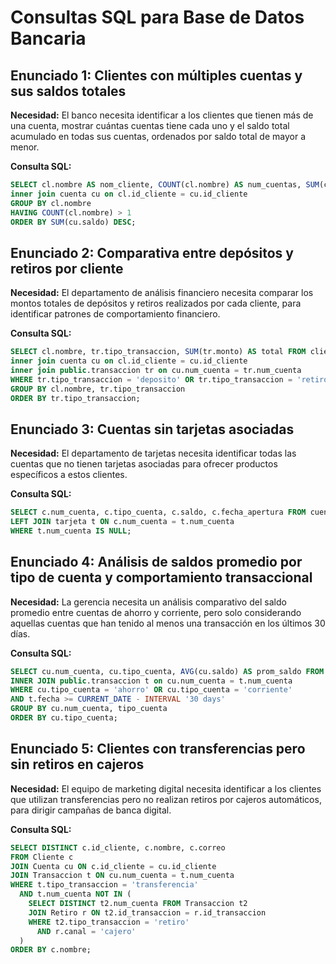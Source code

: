 # Consultas SQL para Base de Datos Bancaria

## Enunciado 1: Clientes con múltiples cuentas y sus saldos totales

**Necesidad:** El banco necesita identificar a los clientes que tienen más de una cuenta, mostrar cuántas cuentas tiene cada uno y el saldo total acumulado en todas sus cuentas, ordenados por saldo total de mayor a menor.

**Consulta SQL:**
```sql
SELECT cl.nombre AS nom_cliente, COUNT(cl.nombre) AS num_cuentas, SUM(cu.saldo) AS saldo_total FROM cliente cl
inner join cuenta cu on cl.id_cliente = cu.id_cliente
GROUP BY cl.nombre
HAVING COUNT(cl.nombre) > 1
ORDER BY SUM(cu.saldo) DESC;
```

## Enunciado 2: Comparativa entre depósitos y retiros por cliente

**Necesidad:** El departamento de análisis financiero necesita comparar los montos totales de depósitos y retiros realizados por cada cliente, para identificar patrones de comportamiento financiero.

**Consulta SQL:**
```sql
SELECT cl.nombre, tr.tipo_transaccion, SUM(tr.monto) AS total FROM cliente cl
inner join cuenta cu on cl.id_cliente = cu.id_cliente
inner join public.transaccion tr on cu.num_cuenta = tr.num_cuenta
WHERE tr.tipo_transaccion = 'deposito' OR tr.tipo_transaccion = 'retiro'
GROUP BY cl.nombre, tr.tipo_transaccion
ORDER BY tr.tipo_transaccion;
```

## Enunciado 3: Cuentas sin tarjetas asociadas

**Necesidad:** El departamento de tarjetas necesita identificar todas las cuentas que no tienen tarjetas asociadas para ofrecer productos específicos a estos clientes.

**Consulta SQL:**
```sql
SELECT c.num_cuenta, c.tipo_cuenta, c.saldo, c.fecha_apertura FROM cuenta c
LEFT JOIN tarjeta t ON c.num_cuenta = t.num_cuenta
WHERE t.num_cuenta IS NULL;
```

## Enunciado 4: Análisis de saldos promedio por tipo de cuenta y comportamiento transaccional

**Necesidad:** La gerencia necesita un análisis comparativo del saldo promedio entre cuentas de ahorro y corriente, pero solo considerando aquellas cuentas que han tenido al menos una transacción en los últimos 30 días.

**Consulta SQL:**
```sql
SELECT cu.num_cuenta, cu.tipo_cuenta, AVG(cu.saldo) AS prom_saldo FROM cuenta cu
INNER JOIN public.transaccion t on cu.num_cuenta = t.num_cuenta
WHERE cu.tipo_cuenta = 'ahorro' OR cu.tipo_cuenta = 'corriente'
AND t.fecha >= CURRENT_DATE - INTERVAL '30 days'
GROUP BY cu.num_cuenta, tipo_cuenta
ORDER BY cu.tipo_cuenta;
```

## Enunciado 5: Clientes con transferencias pero sin retiros en cajeros

**Necesidad:** El equipo de marketing digital necesita identificar a los clientes que utilizan transferencias pero no realizan retiros por cajeros automáticos, para dirigir campañas de banca digital.

**Consulta SQL:**
```sql
SELECT DISTINCT c.id_cliente, c.nombre, c.correo
FROM Cliente c
JOIN Cuenta cu ON c.id_cliente = cu.id_cliente
JOIN Transaccion t ON cu.num_cuenta = t.num_cuenta
WHERE t.tipo_transaccion = 'transferencia'
  AND t.num_cuenta NOT IN (
    SELECT DISTINCT t2.num_cuenta FROM Transaccion t2
    JOIN Retiro r ON t2.id_transaccion = r.id_transaccion
    WHERE t2.tipo_transaccion = 'retiro'
      AND r.canal = 'cajero'
  )
ORDER BY c.nombre;
```

